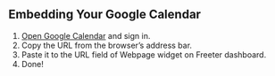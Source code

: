 ## Embedding Your Google Calendar

1. <a href="{{ curItem.homeUrl|e }}" rel="noopener noreferrer" target="_blank">Open Google Calendar</a> and sign in.
2. Copy the URL from the browser’s address bar.
3. Paste it to the URL field of Webpage widget on Freeter dashboard.
4. Done!

